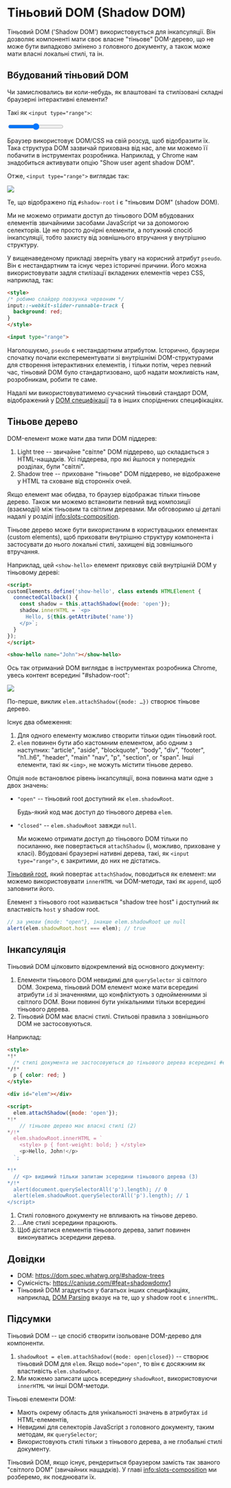 # Тіньовий DOM (Shadow DOM)

Тіньовий DOM ('Shadow DOM') використовується для інкапсуляції. Він дозволяє компоненті мати своє власне "тіньове" DOM-дерево, що не може бути випадково змінено з головного документу, a також може мати власні локальні стилі, та ін.

## Вбудований тіньовий DOM

Чи замислювались ви коли-небудь, як влаштовані та стилізовані складні браузерні інтерактивні елементи?

Такі як `<input type="range">`:

<p>
<input type="range">
</p>

Браузер використовує DOM/CSS на свій розсуд, щоб відобразити їх. Така структура DOM зазвичай прихована від нас, але ми можемо її побачити в інструментах розробника. Наприклад, у Chrome нам знадобиться активувати опцію "Show user agent shadow DOM".

Отже, `<input type="range">` виглядає так:

![](shadow-dom-range.png)

Те, що відображено під `#shadow-root` і є "тіньовим DOM" (shadow DOM).

Ми не можемо отримати доступ до тіньового DOM вбудованих елементів звичайними засобами JavaScript чи за допомогою селекторів. Це не просто дочірні елементи, а потужний спосіб інкапсуляції, тобто захисту від зовнішнього втручання у внутрішню структуру.

У вищенаведеному прикладі зверніть увагу на корисний атрибут `pseudo`. Він є нестандартним та існує через історичні причини. Його можна використовувати задля стилізації вкладених елементів через CSS, наприклад, так:

```html run autorun
<style>
/* робимо слайдер повзунка червоним */
input::-webkit-slider-runnable-track {
  background: red;
}
</style>

<input type="range">
```

Наголошуємо, `pseudo` є нестандартним атрибутом. Історично, браузери спочатку почали експерементувати зі внутрішнімі DOM-структурами для створення інтерактивних елементів, і тільки потім, через певний час, тіньовий DOM було стандартизовано, щоб надати можливість нам, розробникам, робити те саме.

Надалі ми використовуватимемо сучасний тіньовий стандарт DOM, відображений у [DOM специфікації](https://dom.spec.whatwg.org/#shadow-trees) та в інших споріднених специфікаціях.

## Тіньове дерево

DOM-елемент може мати два типи DOM піддерев:

1. Light tree -- звичайне "cвітле" DOM піддерево, що складається з HTML-нащадків. Усі піддерева, про які йшлося у попередніх розділах, були "cвітлі".
2. Shadow tree -- приховане "тіньове" DOM піддерево, не відображене у HTML та сховане від сторонніх очей.

Якщо елемент має обидва, то браузер відображає тільки тіньове дерево. Також ми можемо встановити певний вид композиції (взаємодії) між тіньовим та світлим деревами. Ми обговоримо ці деталі надалі у розділі <info:slots-composition>.

Тіньове дерево може бути використаним в користувацьких елементах (сustom elements), щоб приховати внутрішню структуру компонента і застосувати до нього локальні стилі, захищені від зовнішнього втручання.

Наприклад, цей `<show-hello>` елемент приховує свій внутрішній DOM у тіньовому дереві:

```html run autorun height=60
<script>
customElements.define('show-hello', class extends HTMLElement {
  connectedCallback() {
    const shadow = this.attachShadow({mode: 'open'});
    shadow.innerHTML = `<p>
      Hello, ${this.getAttribute('name')}
    </p>`;
  }  
});
</script>

<show-hello name="John"></show-hello>
```

Ось так отриманий DOM виглядає в інструментах розробника Chrome, увесь контент всередині "#shadow-root":

![](shadow-dom-say-hello.png)

По-перше, виклик `elem.attachShadow({mode: …})` створює тіньове дерево.

Існує два обмеження:
1. Для одного елементу можливо створити тільки один тіньовий root.
2. `elem` повинен бути або кастомним елементом, або одним з наступних:  "article", "aside", "blockquote", "body", "div", "footer", "h1..h6", "header", "main" "nav", "p", "section", or "span". Інші елементи, такі як `<img>`, не можуть містити тіньове дерево.

Опція `mode` встановлює рівень інкапсуляції, вона повинна мати одне з двох значень:
- `"open"` -- тіньовий root доступний як `elem.shadowRoot`.

    Будь-який код має доступ до тіньового дерева `elem`.   
- `"closed"` -- `elem.shadowRoot` завжди `null`.

    Ми можемо отримати доступ до тіньового DOM тільки по посиланню, яке повертається `attachShadow` (і, можливо, приховане у класі). Вбудовані браузерні нативні дерева, такі, як `<input type="range">`, є закритими, до них не дістатись.

[Тіньовий root](https://dom.spec.whatwg.org/#shadowroot), який повертає `attachShadow`, поводиться як елемент: ми можемо використовувати `innerHTML` чи DOM-методи, такі як `append`, щоб заповнити його.

Елемент з тіньового root називається "shadow tree host" і доступний як властивість `host` у shadow root.

```js
// за умови {mode: "open"}, інакше elem.shadowRoot це null
alert(elem.shadowRoot.host === elem); // true
```

## Інкапсуляція

Тіньовий DOM цілковито відокремлений від основного документу:

1. Елементи тіньового DOM невидимі для `querySelector` зі світлого DOM. Зокрема, тіньовий DOM елемент може мати всередині атрибути `id` зі значеннями, що конфліктують з однойменними зі світлого DOM. Вони повинні бути унікальними тільки всередині тіньового дерева.
2. Тіньовий DOM має власні стилі. Стильові правила з зовнішнього DOM не застосовуються.

Наприклад:

```html run untrusted height=40
<style>
*!*
  /* стилі документа не застосовуються до тіньового дерева всередині #elem (1) */
*/!*
  p { color: red; }
</style>

<div id="elem"></div>

<script>
  elem.attachShadow({mode: 'open'});
*!*
    // тіньове дерево має власні стилі (2)
*/!*
  elem.shadowRoot.innerHTML = `
    <style> p { font-weight: bold; } </style>
    <p>Hello, John!</p>
  `;

*!*
  // <p> видимий тільки запитам зсередини тіньового дерева (3)
*/!*
  alert(document.querySelectorAll('p').length); // 0
  alert(elem.shadowRoot.querySelectorAll('p').length); // 1
</script>  
```

1. Стилі головного документу не впливають на тіньове дерево.
2. ...Але стилі зсередини працюють.
3. Щоб дістатися елементів тіньового дерева, запит повинен виконуватись зсередини дерева.

## Довідки

- DOM: <https://dom.spec.whatwg.org/#shadow-trees>
- Сумісність: <https://caniuse.com/#feat=shadowdomv1>
- Тіньовий DOM згадується у багатьох інших специфікаціях, наприклад, [DOM Parsing](https://w3c.github.io/DOM-Parsing/#the-innerhtml-mixin) вказує на те, що у shadow root є `innerHTML`.


## Підсумки

Тіньовий DOM -- це спосіб створити ізольоване DOM-дерево для компоненти.

1. `shadowRoot = elem.attachShadow({mode: open|closed})` -- створює тіньовий DOM для `elem`. Якщо `mode="open"`, то він є досяжним як властивість `elem.shadowRoot`.
2. Ми можемо записати щось всередину `shadowRoot`, використовуючи `innerHTML` чи інші DOM-методи.

Тіньові елементи DOM:
- Мають окрему область для унікальності значень в атрибутах `id` HTML-елементів,
- Невидимі для селекторів JavaScript з головного документу, таким методам, як `querySelector`;
- Використовують стилі тільки з тіньового дерева, а не глобальні стилі документу.

Тіньовий DOM, якщо існує, рендериться браузером замість так званого "світлого DOM" (звичайних нащадків). У главі <info:slots-composition> ми розберемо, як поєднювати їх.
